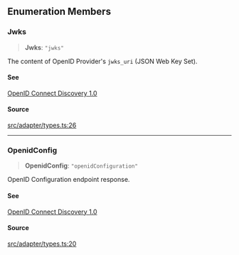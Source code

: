 ## Enumeration Members

### Jwks

> **Jwks**: `"jwks"`

The content of OpenID Provider's `jwks_uri` (JSON Web Key Set).

#### See

[OpenID Connect Discovery 1.0](https://openid.net/specs/openid-connect-discovery-1_0-21.html#ProviderMetadata)

#### Source

[src/adapter/types.ts:26](https://github.com/logto-io/js/blob/54d7193/packages/client/src/adapter/types.ts#L26)

---

### OpenidConfig

> **OpenidConfig**: `"openidConfiguration"`

OpenID Configuration endpoint response.

#### See

[OpenID Connect Discovery 1.0](https://openid.net/specs/openid-connect-discovery-1_0.html#ProviderConfigurationResponse)

#### Source

[src/adapter/types.ts:20](https://github.com/logto-io/js/blob/54d7193/packages/client/src/adapter/types.ts#L20)
